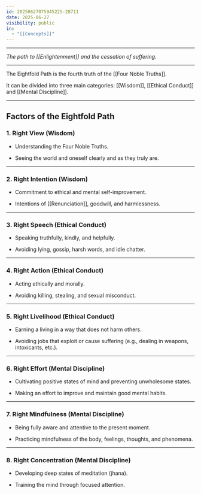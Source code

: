 ```yaml
---
id: 20250627075945225-28711
date: 2025-06-27
visibility: public
in:
  - "[[Concepts]]"
---
```

___

*The path to [[Enlightenment]] and the cessation of suffering.*

___

The Eightfold Path is the fourth truth of the [[Four Noble Truths]].

It can be divided into three main categories: [[Wisdom]], [[Ethical Conduct]] and [[Mental Discipline]].

___

## Factors of the Eightfold Path

### 1. Right View (Wisdom)

- Understanding the Four Noble Truths.

- Seeing the world and oneself clearly and as they truly are.

___

### 2. Right Intention (Wisdom)

- Commitment to ethical and mental self-improvement.

- Intentions of [[Renunciation]], goodwill, and harmlessness.


---

### 3. Right Speech (Ethical Conduct)

- Speaking truthfully, kindly, and helpfully.

- Avoiding lying, gossip, harsh words, and idle chatter.


___

### 4. Right Action (Ethical Conduct)

- Acting ethically and morally.

- Avoiding killing, stealing, and sexual misconduct.

___

### 5. Right Livelihood (Ethical Conduct)

- Earning a living in a way that does not harm others.

- Avoiding jobs that exploit or cause suffering (e.g., dealing in weapons, intoxicants, etc.).


---

### 6. Right Effort (Mental Discipline)

- Cultivating positive states of mind and preventing unwholesome states.

- Making an effort to improve and maintain good mental habits.

___

### 7. Right Mindfulness (Mental Discipline)

- Being fully aware and attentive to the present moment.

- Practicing mindfulness of the body, feelings, thoughts, and phenomena.

___

### 8. Right Concentration (Mental Discipline)

- Developing deep states of meditation (jhana).

- Training the mind through focused attention.


